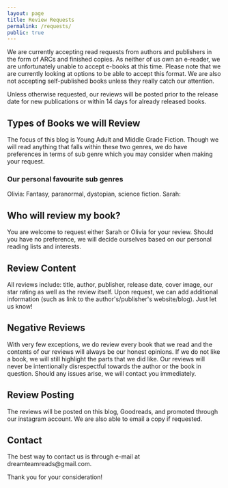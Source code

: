 ```yaml
---
layout: page
title: Review Requests
permalink: /requests/
public: true
---
```


We are currently accepting read requests from authors and publishers in the form of ARCs and finished copies. As neither of us own an e-reader, we are unfortunately unable to accept e-books at this time. Please note that we are currently looking at options to be able to accept this format. We are also not accepting self-published books unless they really catch our attention.

Unless otherwise requested, our reviews will be posted prior to the release date for new publications or within 14 days for already released books.

## Types of Books we will Review
The focus of this blog is Young Adult and Middle Grade Fiction. Though we will read anything that falls within these two genres, we do have preferences in terms of sub genre which you may consider when making your request.

### Our personal favourite sub genres
Olivia: Fantasy, paranormal, dystopian, science fiction.
Sarah:

## Who will review my book?
You are welcome to request either Sarah or Olivia for your review. Should you have no preference, we will decide ourselves based on our personal reading lists and interests.

## Review Content
All reviews include: title, author, publisher, release date, cover image, our star rating as well as the review itself. Upon request, we can add additional information (such as link to the author's/publisher's website/blog). Just let us know!

## Negative Reviews
With very few exceptions, we do review every book that we read and the contents of our reviews will always be our honest opinions. If we do not like a book, we will still highlight the parts that we did like. Our reviews will never be intentionally disrespectful towards the author or the book in question. Should any issues arise, we will contact you immediately.

## Review Posting
The reviews will be posted on this blog, Goodreads, and promoted through our instagram account. We are also able to email a copy if requested.

## Contact
The best way to contact us is through e-mail at dreamteamreads&#64;gmail.com.

Thank you for your consideration!
